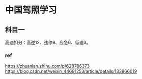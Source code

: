 # 中国驾照学习

## 科目一

高速扣分：高逆12、违停9、应急6、低速3。


### ref
https://zhuanlan.zhihu.com/p/628786373
https://blog.csdn.net/weixin_44691253/article/details/133966019